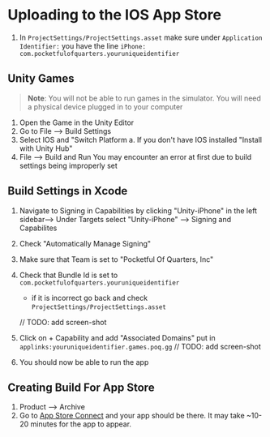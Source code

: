 # Uploading to the IOS App Store

1. In `ProjectSettings/ProjectSettings.asset` make sure under `Application
   Identifier:` you have the line `iPhone:
   com.pocketfulofquarters.youruniqueidentifier`

## Unity Games
> **Note**: You will not be able to run games in the simulator. You will need a
> physical device plugged in to your computer
1. Open the Game in the Unity Editor
2. Go to File --> Build Settings
3. Select IOS and "Switch Platform a. If you don't have IOS installed "Install
    with Unity Hub"
4. File --> Build and Run You may encounter an error at first due to build
settings being improperly set

## Build Settings in Xcode
1. Navigate to Signing in Capabilities by clicking "Unity-iPhone" in the left
   sidebar--> Under Targets select "Unity-iPhone" --> Signing and Capabilites
2. Check "Automatically Manage Signing"
3. Make sure that Team is set to "Pocketful Of Quarters, Inc"
4. Check that Bundle Id is set to `com.pocketfulofquarters.youruniqueidentifier`
    - if it is incorrect go back and check
      `ProjectSettings/ProjectSettings.asset`

    // TODO: add screen-shot
5. Click on + Capability and add "Associated Domains" put in
    `applinks:youruniqueidentifier.games.poq.gg` // TODO: add screen-shot
6. You should now be able to run the app

## Creating Build For App Store
1. Product --> Archive
2. Go to [App Store Connect](https://appstoreconnect.apple.com/apps) and your
   app should be there. It may take ~10-20 minutes for the app to appear.
